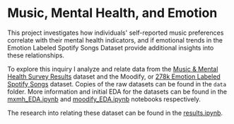 # Music, Mental Health, and Emotion

This project investigates how individuals' self-reported music preferences correlate with their mental health indicators, and if emotional trends in the Emotion Labeled Spotify Songs Dataset provide additional insights into these relationships.

To explore this inquiry I analyze and relate data from the [Music & Mental Health Survey Results](https://www.kaggle.com/datasets/catherinerasgaitis/mxmh-survey-results) dataset and the Moodify, or [278k Emotion Labeled Spotify Songs](https://www.kaggle.com/datasets/abdullahorzan/moodify-dataset) dataset. Copies of the raw datasets can be found in the `data` folder. More information and initial EDA for the datasets can be found in the [mxmh_EDA.ipynb](https://github.com/BlakeCrowther/music-mental-health-and-emotion/blob/main/notebooks/mxmh_EDA.ipynb) and [moodify_EDA.ipynb](https://github.com/BlakeCrowther/music-mental-health-and-emotion/blob/main/notebooks/moodify_EDA.ipynb) notebooks respectively.

The research into relating these dataset can be found in the [results.ipynb](https://github.com/BlakeCrowther/music-mental-health-and-emotion/blob/main/notebooks/results.ipynb).

